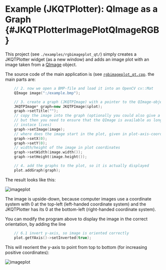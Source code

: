 # Example (JKQTPlotter): QImage as a Graph                                      {#JKQTPlotterImagePlotQImageRGB}


This project (see `./examples/rgbimageplot_qt/`) simply creates a JKQTPlotter widget (as a new window) and adds an image plot with an image taken from a [QImage](http://doc.qt.io/qt-5/qimage.html) object. 

The source code of the main application is (see [`rgbimageplot_qt.cpp`](https://github.com/jkriege2/JKQtPlotter/tree/master/examples/rgbimageplot_qt/rgbimageplot_qt.cpp). the main parts are:
```.cpp
    // 2. now we open a BMP-file and load it into an OpenCV cv::Mat
    QImage image(":/example.bmp");

    // 3. create a graph (JKQTPImage) with a pointer to the QImage-object, generated above
    JKQTPImage* graph=new JKQTPImage(&plot);
    graph->setTitle("");
    // copy the image into the graph (optionally you could also give a pointer to a QImage,
    // but then you need to ensure that the QImage is available as long as the JKQTPImage
    // instace lives)
    graph->setImage(image);
    // where does the image start in the plot, given in plot-axis-coordinates (bottom-left corner)
    graph->setX(0);
    graph->setY(0);
    // width/height of the image in plot coordinates
    graph->setWidth(image.width());
    graph->setHeight(image.height());

    // 4. add the graphs to the plot, so it is actually displayed
    plot.addGraph(graph);
```
The result looks like this:

![imageplot](https://raw.githubusercontent.com/jkriege2/JKQtPlotter/master/screenshots/rgbimageplot_qt_upsidedown.png)


The image is upside-down, because computer images use a coordinate system with 0 at the top-left (left-handed coordinate system) and the JKQTPlotter has its 0 at the bottom-left (right-handed coordinate system).

You can modify the program above to display the image in the correct orientation, by adding the line
```.cpp
    // 6.1 invert y-axis, so image is oriented correctly
    plot.getYAxis()->setInverted(true);
```
This will reorient the y-axis to point from top to bottom (for increasing positive coordinates):

![imageplot](https://raw.githubusercontent.com/jkriege2/JKQtPlotter/master/screenshots/rgbimageplot_qt.png)



